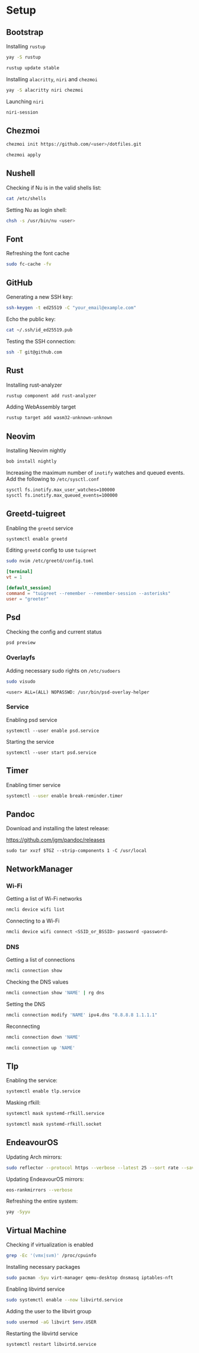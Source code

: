 # Setup

## Bootstrap

Installing `rustup`

```sh
yay -S rustup
```

```sh
rustup update stable
```

Installing `alacritty`, `niri` and `chezmoi`

```sh
yay -S alacritty niri chezmoi
```

Launching `niri`

```sh
niri-session
```

## Chezmoi

```sh
chezmoi init https://github.com/<user>/dotfiles.git
```

```sh
chezmoi apply
```

## Nushell

Checking if Nu is in the valid shells list:

```sh
cat /etc/shells
```

Setting Nu as login shell:

```sh
chsh -s /usr/bin/nu <user>
```

## Font

Refreshing the font cache

```sh
sudo fc-cache -fv
```

## GitHub

Generating a new SSH key:

```sh
ssh-keygen -t ed25519 -C "your_email@example.com"
```

Echo the public key:

```sh
cat ~/.ssh/id_ed25519.pub
```

Testing the SSH connection:

```sh
ssh -T git@github.com
```

## Rust

Installing rust-analyzer

```sh
rustup component add rust-analyzer
```

Adding WebAssembly target

```sh
rustup target add wasm32-unknown-unknown
```

## Neovim

Installing Neovim nightly

```sh
bob install nightly
```

Increasing the maximum number of `inotify` watches and queued events.
Add the following to `/etc/sysctl.conf`

```sh
sysctl fs.inotify.max_user_watches=100000
sysctl fs.inotify.max_queued_events=100000
```

## Greetd-tuigreet

Enabling the `greetd` service

```sh
systemctl enable greetd
```

Editing `greetd` config to use `tuigreet`

```sh
sudo nvim /etc/greetd/config.toml
```

```toml
[terminal]
vt = 1

[default_session]
command = "tuigreet --remember --remember-session --asterisks"
user = "greeter"
```

## Psd

Checking the config and current status

```sh
psd preview
```

### Overlayfs

Adding necessary sudo rights on `/etc/sudoers`

```sh
sudo visudo
```

```
<user> ALL=(ALL) NOPASSWD: /usr/bin/psd-overlay-helper
```

### Service

Enabling psd service

```
systemctl --user enable psd.service
```

Starting the service

```
systemctl --user start psd.service
```

## Timer

Enabling timer service

```sh
systemctl --user enable break-reminder.timer
```

## Pandoc

Download and installing the latest release:

https://github.com/jgm/pandoc/releases

```
sudo tar xvzf $TGZ --strip-components 1 -C /usr/local
```

## NetworkManager

### Wi-Fi

Getting a list of Wi-Fi networks

```sh
nmcli device wifi list
```

Connecting to a Wi-Fi

```sh
nmcli device wifi connect <SSID_or_BSSID> password <password>
```

### DNS

Getting a list of connections

```sh
nmcli connection show
```

Checking the DNS values

```sh
nmcli connection show 'NAME' | rg dns
```

Setting the DNS

```sh
nmcli connection modify 'NAME' ipv4.dns "8.8.8.8 1.1.1.1"
```

Reconnecting

```sh
nmcli connection down 'NAME'
```

```sh
nmcli connection up 'NAME'
```

## Tlp

Enabling the service:

```sh
systemctl enable tlp.service
```

Masking rfkill:

```sh
systemctl mask systemd-rfkill.service
```

```sh
systemctl mask systemd-rfkill.socket
```

## EndeavourOS

Updating Arch mirrors:

```sh
sudo reflector --protocol https --verbose --latest 25 --sort rate --save /etc/pacman.d/mirrorlist
```

Updating EndeavourOS mirrors:

```sh
eos-rankmirrors --verbose
```

Refreshing the entire system:

```sh
yay -Syyu
```

## Virtual Machine

Checking if virtualization is enabled

```sh
grep -Ec '(vmx|svm)' /proc/cpuinfo
```

Installing necessary packages

```sh
sudo pacman -Syu virt-manager qemu-desktop dnsmasq iptables-nft
```

Enabling libvirtd service

```sh
sudo systemctl enable --now libvirtd.service
```

Adding the user to the libvirt group

```sh
sudo usermod -aG libvirt $env.USER
```

Restarting the libvirtd service

```sh
systemctl restart libvirtd.service
```
